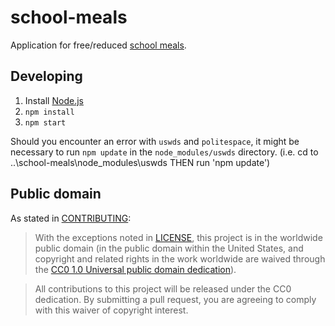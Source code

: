 # school-meals
Application for free/reduced [school meals](http://www.fns.usda.gov/school-meals/child-nutrition-programs).

## Developing

1. Install [Node.js](https://nodejs.org)
2. `npm install`
3. `npm start`

Should you encounter an error with `uswds` and `politespace`, it might be necessary to run `npm update` in the `node_modules/uswds` directory.
(i.e. cd to ..\school-meals\node_modules\uswds THEN run 'npm update')

## Public domain

As stated in [CONTRIBUTING](CONTRIBUTING.md):

> With the exceptions noted in [LICENSE](LICENSE.md), this project is in the worldwide public domain (in the public domain within the United States, and copyright and related rights in the work worldwide are waived through the [CC0 1.0 Universal public domain dedication](https://creativecommons.org/publicdomain/zero/1.0/)).

> All contributions to this project will be released under the CC0
dedication. By submitting a pull request, you are agreeing to comply
with this waiver of copyright interest.
